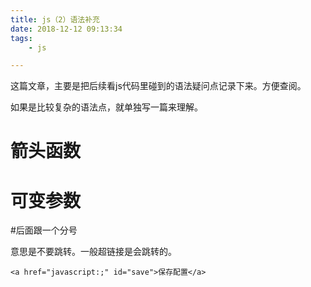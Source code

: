 ```yaml
---
title: js（2）语法补充
date: 2018-12-12 09:13:34
tags:
	- js

---
```




这篇文章，主要是把后续看js代码里碰到的语法疑问点记录下来。方便查阅。

如果是比较复杂的语法点，就单独写一篇来理解。



# 箭头函数



# 可变参数



#后面跟一个分号

意思是不要跳转。一般超链接是会跳转的。

```
<a href="javascript:;" id="save">保存配置</a>
```

